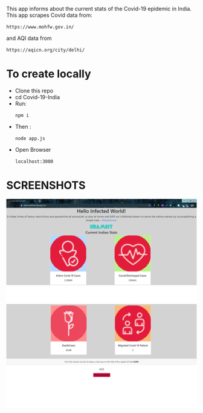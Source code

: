 This app informs about the current stats of the Covid-19 epidemic in India.<br>
This app scrapes Covid data from:
```
https://www.mohfw.gov.in/
```
and AQI data from
```
https://aqicn.org/city/delhi/
```
<h1>To create locally</h1>
<ul>
<li>Clone this repo</li>
<li>cd Covid-19-India </li>
<li>Run:</li>


```
npm i
```
<li> Then : </li>

```
node app.js
```

<li>Open Browser</li>

```
localhost:3000
```

</ul>

<h1>SCREENSHOTS</h1>
<img src = "covid.png">
<img src = "covid2.png">

